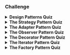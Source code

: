 ### Challenge

<details>
    <summary><strong>Design Patterns Quiz</strong></summary>
    <strong>The original creators of design patterns were known as the gang of four. How many design patterns are there?</strong>
    <br>
    23
    <br>
    <br>
    <strong>Design patterns are about reusing and the design experience. How is the design pattern expressed?</strong>
    <br>
    It is expressed by a definition, a class diagram, and collected into a catalog of patterns.
    <br>
    <br>
    <strong>Design patterns are comprised of object-oriented basics. What are the object-oriented basics</strong>
    <br>
    The basics are inheritance, polymorphism, abstraction, and encapsulation.
</details>
<details>
    <summary><strong>The Strategy Pattern Quiz</strong></summary>
    <strong>An object is an instance of a class. What is a concrete instance when working with design patterns?</strong>
    <br>
    A concrete instance refers to any occurrence of objects that exist during the runtime of a computer program.
    <br>
    <br>
    <strong>Which coding format "implements" when deriving a superclass with a subclass?</strong>
    <br>

```
public class SomeSubClass implements SomeSuperClass {
   public void doSomething() {     System.out.println("Using implements to derive classes");
   }
}
```
<br>
    <br>
    <strong>Design patterns use algorithms for the strategy pattern. How is the strategy pattern defined</strong>
    <br>
    The strategy pattern defines a family of algorithms, encapsulates each one, and makes them interchangeable.
    <br>
    <br>
    <strong>Which difference does the HAS-A relationship have in comparison to the IS-A relationship?</strong>
    <br>
    Instead of inheriting behavior like the IS-A relationship, the HAS-A composes the behavior.
    <br>
    <br>
    <strong>When working with inheritance, which kind of relationship do you have with classes?</strong>
    <br>
    Classes share an IS-A relationship.
    <br>
    <br>
    <strong>What does abstract mean in inheritance when working with subclasses?</strong>
    <br>
    Subclasses must override all abstract methods of its abstract superclass.
    <br>
    <br>
    <strong>What is an interface, and how is it used in design patterns?</strong>
    <br>
    Design patterns use interfaces to define methods an object must have to be considered a particular type.
    <br>
    <br>
    <strong>When working with design principles, which of the following defines "Encapsulate What Varies"?</strong>
    <br>
    Once you separate the parts that are changing, you can then modify those parts without affecting the rest of the code.
</details>
<details>
    <summary><strong>The Adapter Pattern Quiz</strong></summary>
    <strong>The Adapter pattern is a software design pattern. Which coding format is correct for creating the Adapter pattern?</strong>
    <br>

```
class BirdAdapter implements ToyDuck
{
    Bird bird;
    public BirdAdapter(Bird bird)
    {
         this.bird = bird;
    }
}
```
<br>
    <br>
    <strong>Design patterns use the Adapter pattern to solve problems with different interface problems. Which action does the Adapter pattern take?</strong>
    <br>
    The Adapter pattern handles the work of translating the request to a new class.
</details>
<details>
    <summary><strong>The Observer Pattern Quiz</strong></summary>
    <strong>The Observer pattern has design principles of loose coupling. Describe the term "loose coupling."</strong>
    <br>
    Loosely coupled means routines are called by an application and executed as needed.
    <br>
    <br>
    <strong>The Observer pattern has two components; they are the subscriber and the publisher. Which type of relationship exists with the subscriber and publisher?</strong>
    <br>
    Publishers post messages to a message broker, and subscribers register subscriptions to the message broker.
    <br>
    <br>
    <strong>The Observer pattern uses the Subject interface. Which three methods comprise the Subject interface?</strong>
    <br>
    RegisterObserver method, RemoveObserver method, and NotifyObserver method
    <br>
    <br>
    <strong>Why are the subjects and observers in the Observer pattern considered "loosely coupled"?</strong>
    <br>
    Because they do not know a lot about each other, they are independent.
</details>
<details>
    <summary><strong>The Decorator Pattern Quiz</strong></summary>
    <strong>In Design Patterns, we favor composition over inheritance. Why is this beneficial?</strong>
    <br>
    We can use composition to get the flexibility, without all the complexity that inheritance gives us.
    <br>
    <br>
    <strong>Why is the "open-closed principle" so important in the Decorator pattern?</strong>
    <br>
    The open-closed principle explains that classes should be open for extension, but closed for modification.
</details>
<details>
    <summary><strong>The Iterator Pattern Quiz</strong></summary>
    <strong>Java provides several collections to store objects in a data structure. Which interface is used to empty or store more items in a collection?</strong>
    <br>
    The iterator interface allows data to be accessed, removed, or stored in a collection.
    <br>
    <br>
    <strong>Java has a variety of different collections. What is the difference between Array and an ArrayList?</strong>
    <br>
    The Array is a collection of data types, whereas the ArrayList is a collection of objects.
    <br>
    <br>
    <strong>Java has several packages that contain interfaces and classes, which you can use for the Iterator pattern. Which package can be used for the Iterator pattern?</strong>
    <br>
    Java has the "java.util.iterator" package for the Iterator pattern.
    <br>
    <br>
    <strong>The Iterator pattern is used frequently. Which coding format creates the Iterator pattern?</strong>
    <br>

```
var animalIterator = animals.makeIterator()
while let animal = animalIterator.next() {
     print(animal)
}
```
</details>
<details>
    <summary><strong>The Factory Pattern Quiz</strong></summary>
    <strong>The Factory Pattern also has a Simple Factory Pattern. What is the Simple Factory Pattern?</strong>
    <br>
    The Simple Factory Pattern decouples the process of creating and using objects from the clients.
    <br>
    <br>
    <strong>Why does the Factory pattern provide loose coupling and high cohesion?</strong>
    <br>
    The Factory pattern encapsulates object creation logic, which makes it easy to change later.
    <br>
    <br>
    <strong>With the Factory Method pattern, which process is implemented with the abstract superclass "PizzaStore," and derived down to the subclasses "PizzaStores"?</strong>
    <br>
    Every algorithm is used by the subclasses from the superclass.gg
</details>